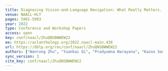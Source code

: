 ```yaml
---
title: Diagnosing Vision-and-Language Navigation: What Really Matters.
venue: NAACL-HLT
pages: 5981-5993
year: 2022
type: Conference and Workshop Papers
access: open
key: conf/naacl/ZhuQNSBWWEW22
ee: https://aclanthology.org/2022.naacl-main.438
url: https://dblp.org/rec/conf/naacl/ZhuQNSBWWEW22
authors: ["Wanrong Zhu", "Yuankai Qi", "Pradyumna Narayana", "Kazoo Sone", "Sugato Basu", "Xin Wang", "Qi Wu", "Miguel P. Eckstein", "William Yang Wang"]
sync_version: 3
cite_key: conf/naacl/ZhuQNSBWWEW22
---
```

